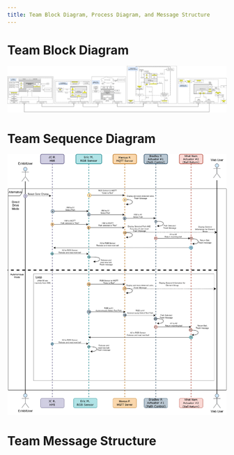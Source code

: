 ```yaml
---
title: Team Block Diagram, Process Diagram, and Message Structure
---
```


# Team Block Diagram
![](static/Images/Team201-TeamBlockDiagram.drawio.png)

# Team Sequence Diagram
![](static/Images/Team201-UMLSequenceDiagram.drawio.png)

# Team Message Structure
![]()
